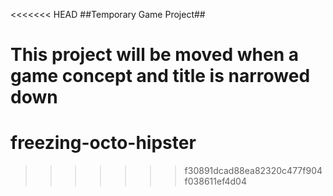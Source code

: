 <<<<<<< HEAD
##Temporary Game Project##

This project will be moved when a game concept and title is narrowed down
=======
freezing-octo-hipster
=====================
>>>>>>> f30891dcad88ea82320c477f904f038611ef4d04
